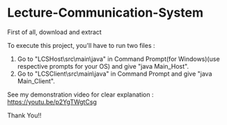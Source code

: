# Lecture-Communication-System

First of all, download and extract

To execute this project, you'll have to run two files :

1) Go to "LCSHost\src\main\java" in Command Prompt(for Windows)(use respective prompts for your OS) and give "java Main_Host".
2) Go to "LCSClient\src\main\java" in Command Prompt and give "java Main_Client". 

See my demonstration video for clear explanation : https://youtu.be/p2YgTWgtCsg

Thank You!!

